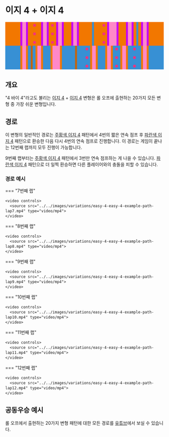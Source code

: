 # 이지 4 + 이지 4

![Easy 4 + Easy 4](../images/variations/easy-4-easy-4.jpg)

## 개요

"4 바이 4"라고도 불리는 [이지 4](../rolls/easy-4.md#주황색-패턴) + [이지 4](../rolls/easy-4.md#파란색-패턴) 변형은 롤 오프에 출현하는 20가지 모든 변형 중 가장 쉬운 변형입니다.

## 경로

이 변형의 일반적인 경로는 [주황색 이지 4](../rolls/easy-4.md#주황색-패턴) 패턴에서 4번의 짧은 연속 점프 후 [파란색 이지 4](../rolls/easy-4.md#파란색-패턴) 패턴으로 환승한 다음 다시 4번의 연속 점프로 진행합니다. 이 경로는 게임이 끝나는 12번째 랩까지 모두 진행이 가능합니다.

9번째 랩부터는 [주황색 이지 4](../rolls/easy-4.md#주황색-패턴) 패턴에서 3번만 연속 점프하는 게 나을 수 있습니다. [파란색 이지 4](../rolls/easy-4.md#파란색-패턴) 패턴으로 더 일찍 환승하면 다른 플레이어와의 충돌을 피할 수 있습니다.

### 경로 예시

=== "7번째 랩"

    <video controls>
      <source src="../../images/variations/easy-4-easy-4-example-path-lap7.mp4" type="video/mp4">
    </video>

=== "8번째 랩"

    <video controls>
      <source src="../../images/variations/easy-4-easy-4-example-path-lap8.mp4" type="video/mp4">
    </video>

=== "9번째 랩"

    <video controls>
      <source src="../../images/variations/easy-4-easy-4-example-path-lap9.mp4" type="video/mp4">
    </video>

=== "10번째 랩"

    <video controls>
      <source src="../../images/variations/easy-4-easy-4-example-path-lap10.mp4" type="video/mp4">
    </video>

=== "11번째 랩"

    <video controls>
      <source src="../../images/variations/easy-4-easy-4-example-path-lap11.mp4" type="video/mp4">
    </video>

=== "12번째 랩"

    <video controls>
      <source src="../../images/variations/easy-4-easy-4-example-path-lap12.mp4" type="video/mp4">
    </video>

## 공동우승 예시

롤 오프에서 출현하는 20가지 변형 패턴에 대한 모든 경로를 [유튜브](https://www.youtube.com/playlist?list=PLG_QNSp9ZgJLWYSNl4vY26VJCZeOQHO1F)에서 보실 수 있습니다.
